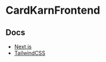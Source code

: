 # CardKarnFrontend

## Docs

- [Next.js](https://nextjs.org/docs)
- [TailwindCSS](https://tailwindcss.com)
